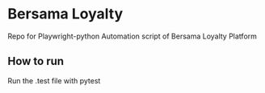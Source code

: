 # Bersama Loyalty
Repo for Playwright-python Automation script of Bersama Loyalty Platform

## How to run
Run the .test file with pytest

